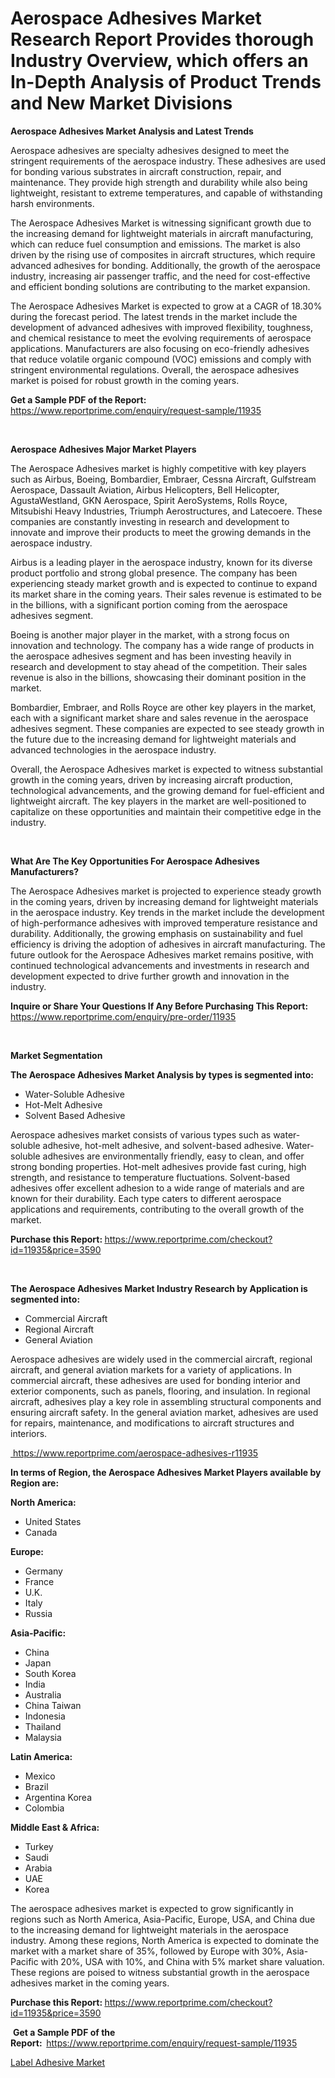 <p><h1>Aerospace Adhesives Market Research Report Provides thorough Industry Overview, which offers an In-Depth Analysis of Product Trends and New Market Divisions</h1></p><p><strong>Aerospace Adhesives Market Analysis and Latest Trends</strong></p>
<p><p>Aerospace adhesives are specialty adhesives designed to meet the stringent requirements of the aerospace industry. These adhesives are used for bonding various substrates in aircraft construction, repair, and maintenance. They provide high strength and durability while also being lightweight, resistant to extreme temperatures, and capable of withstanding harsh environments.</p><p>The Aerospace Adhesives Market is witnessing significant growth due to the increasing demand for lightweight materials in aircraft manufacturing, which can reduce fuel consumption and emissions. The market is also driven by the rising use of composites in aircraft structures, which require advanced adhesives for bonding. Additionally, the growth of the aerospace industry, increasing air passenger traffic, and the need for cost-effective and efficient bonding solutions are contributing to the market expansion.</p><p>The Aerospace Adhesives Market is expected to grow at a CAGR of 18.30% during the forecast period. The latest trends in the market include the development of advanced adhesives with improved flexibility, toughness, and chemical resistance to meet the evolving requirements of aerospace applications. Manufacturers are also focusing on eco-friendly adhesives that reduce volatile organic compound (VOC) emissions and comply with stringent environmental regulations. Overall, the aerospace adhesives market is poised for robust growth in the coming years.</p></p>
<p><strong>Get a Sample PDF of the Report:&nbsp;</strong> <a href="https://www.reportprime.com/enquiry/request-sample/11935">https://www.reportprime.com/enquiry/request-sample/11935</a></p>
<p>&nbsp;</p>
<p><strong>Aerospace Adhesives Major Market Players</strong></p>
<p><p>The Aerospace Adhesives market is highly competitive with key players such as Airbus, Boeing, Bombardier, Embraer, Cessna Aircraft, Gulfstream Aerospace, Dassault Aviation, Airbus Helicopters, Bell Helicopter, AgustaWestland, GKN Aerospace, Spirit AeroSystems, Rolls Royce, Mitsubishi Heavy Industries, Triumph Aerostructures, and Latecoere. These companies are constantly investing in research and development to innovate and improve their products to meet the growing demands in the aerospace industry.</p><p>Airbus is a leading player in the aerospace industry, known for its diverse product portfolio and strong global presence. The company has been experiencing steady market growth and is expected to continue to expand its market share in the coming years. Their sales revenue is estimated to be in the billions, with a significant portion coming from the aerospace adhesives segment.</p><p>Boeing is another major player in the market, with a strong focus on innovation and technology. The company has a wide range of products in the aerospace adhesives segment and has been investing heavily in research and development to stay ahead of the competition. Their sales revenue is also in the billions, showcasing their dominant position in the market.</p><p>Bombardier, Embraer, and Rolls Royce are other key players in the market, each with a significant market share and sales revenue in the aerospace adhesives segment. These companies are expected to see steady growth in the future due to the increasing demand for lightweight materials and advanced technologies in the aerospace industry.</p><p>Overall, the Aerospace Adhesives market is expected to witness substantial growth in the coming years, driven by increasing aircraft production, technological advancements, and the growing demand for fuel-efficient and lightweight aircraft. The key players in the market are well-positioned to capitalize on these opportunities and maintain their competitive edge in the industry.</p></p>
<p>&nbsp;</p>
<p><strong>What Are The Key Opportunities For Aerospace Adhesives Manufacturers?</strong></p>
<p><p>The Aerospace Adhesives market is projected to experience steady growth in the coming years, driven by increasing demand for lightweight materials in the aerospace industry. Key trends in the market include the development of high-performance adhesives with improved temperature resistance and durability. Additionally, the growing emphasis on sustainability and fuel efficiency is driving the adoption of adhesives in aircraft manufacturing. The future outlook for the Aerospace Adhesives market remains positive, with continued technological advancements and investments in research and development expected to drive further growth and innovation in the industry.</p></p>
<p><strong>Inquire or Share Your Questions If Any Before Purchasing This Report:</strong> <a href="https://www.reportprime.com/enquiry/pre-order/11935">https://www.reportprime.com/enquiry/pre-order/11935</a></p>
<p>&nbsp;</p>
<p><strong>Market Segmentation</strong></p>
<p><strong>The Aerospace Adhesives Market Analysis by types is segmented into:</strong></p>
<p><ul><li>Water-Soluble Adhesive</li><li>Hot-Melt Adhesive</li><li>Solvent Based Adhesive</li></ul></p>
<p><p>Aerospace adhesives market consists of various types such as water-soluble adhesive, hot-melt adhesive, and solvent-based adhesive. Water-soluble adhesives are environmentally friendly, easy to clean, and offer strong bonding properties. Hot-melt adhesives provide fast curing, high strength, and resistance to temperature fluctuations. Solvent-based adhesives offer excellent adhesion to a wide range of materials and are known for their durability. Each type caters to different aerospace applications and requirements, contributing to the overall growth of the market.</p></p>
<p><strong>Purchase this Report:&nbsp;</strong><a href="https://www.reportprime.com/checkout?id=11935&price=3590">https://www.reportprime.com/checkout?id=11935&price=3590</a></p>
<p>&nbsp;</p>
<p><strong>The Aerospace Adhesives Market Industry Research by Application is segmented into:</strong></p>
<p><ul><li>Commercial Aircraft</li><li>Regional Aircraft</li><li>General Aviation</li></ul></p>
<p><p>Aerospace adhesives are widely used in the commercial aircraft, regional aircraft, and general aviation markets for a variety of applications. In commercial aircraft, these adhesives are used for bonding interior and exterior components, such as panels, flooring, and insulation. In regional aircraft, adhesives play a key role in assembling structural components and ensuring aircraft safety. In the general aviation market, adhesives are used for repairs, maintenance, and modifications to aircraft structures and interiors.</p></p>
<p><a href="https://www.reportprime.com/aerospace-adhesives-r11935">&nbsp;https://www.reportprime.com/aerospace-adhesives-r11935</a></p>
<p><strong>In terms of Region, the Aerospace Adhesives Market Players available by Region are:</strong></p>
<p>
    <p> <strong> North America: </strong>
        <ul>
            <li>United States</li>
            <li>Canada</li>
        </ul>
        </p> 
    <p> <strong> Europe: </strong>
        <ul>
            <li>Germany</li>
            <li>France</li>
            <li>U.K.</li>
            <li>Italy</li>
            <li>Russia</li>
        </ul>
        </p> 
    <p> <strong> Asia-Pacific: </strong>
        <ul>
            <li>China</li>
            <li>Japan</li>
            <li>South Korea</li>
            <li>India</li>
            <li>Australia</li>
            <li>China Taiwan</li>
            <li>Indonesia</li>
            <li>Thailand</li>
            <li>Malaysia</li>
        </ul>
        </p> 
    <p> <strong> Latin America: </strong>
        <ul>
            <li>Mexico</li>
            <li>Brazil</li>
            <li>Argentina Korea</li>
            <li>Colombia</li>
        </ul>
        </p> 
    <p> <strong> Middle East & Africa: </strong>
        <ul>
            <li>Turkey</li>
            <li>Saudi</li>
            <li>Arabia</li>
            <li>UAE</li>
            <li>Korea</li>
        </ul>
    </p>
    </p>
<p><p>The aerospace adhesives market is expected to grow significantly in regions such as North America, Asia-Pacific, Europe, USA, and China due to the increasing demand for lightweight materials in the aerospace industry. Among these regions, North America is expected to dominate the market with a market share of 35%, followed by Europe with 30%, Asia-Pacific with 20%, USA with 10%, and China with 5% market share valuation. These regions are poised to witness substantial growth in the aerospace adhesives market in the coming years.</p></p>
<p><strong>Purchase this Report: </strong><a href="https://www.reportprime.com/checkout?id=11935&price=3590">https://www.reportprime.com/checkout?id=11935&price=3590</a></p>
<p>&nbsp;<strong>Get a Sample PDF of the Report:&nbsp;&nbsp;</strong><a href="https://www.reportprime.com/enquiry/request-sample/11935">https://www.reportprime.com/enquiry/request-sample/11935</a></p>
<p><strong></strong></p>
<p><p><a href="https://github.com/mdinislamsheik/Market-Research-Report-List-1/blob/main/label-adhesive-market.md">Label Adhesive Market</a></p></p>